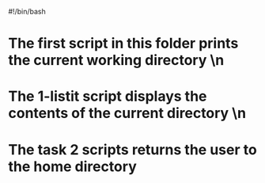 #!/bin/bash
# The first script in this folder prints the current working directory \n
# The 1-listit script displays the contents of the current directory \n
# The task 2 scripts returns the user to the home directory
